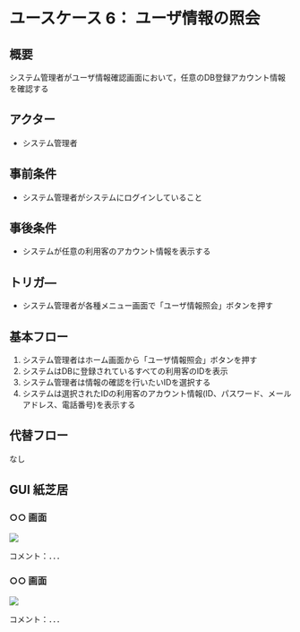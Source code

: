 # ユースケース 6： ユーザ情報の照会

## 概要

システム管理者がユーザ情報確認画面において，任意のDB登録アカウント情報を確認する

## アクター

- システム管理者

## 事前条件

- システム管理者がシステムにログインしていること

## 事後条件

- システムが任意の利用客のアカウント情報を表示する

## トリガ―

- システム管理者が各種メニュー画面で「ユーザ情報照会」ボタンを押す

## 基本フロー

1. システム管理者はホーム画面から「ユーザ情報照会」ボタンを押す
2. システムはDBに登録されているすべての利用客のIDを表示
3. システム管理者は情報の確認を行いたいIDを選択する
4. システムは選択されたIDの利用客のアカウント情報(ID、パスワード、メールアドレス、電話番号)を表示する

## 代替フロー

なし

## GUI 紙芝居

### ○○ 画面

<img src="gamen1.png">

コメント：．．．

### ○○ 画面

<img src="gamen2.png">

コメント：．．．
